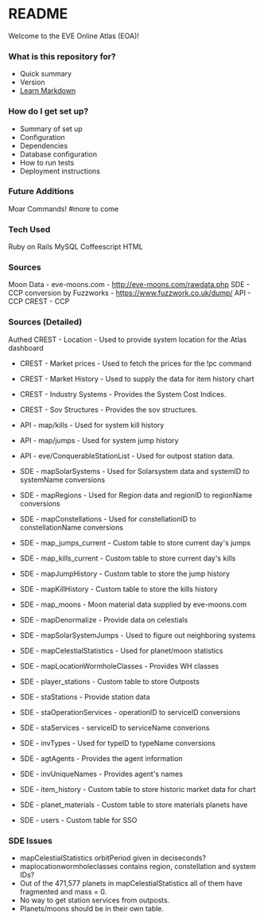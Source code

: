 # README #

Welcome to the EVE Online Atlas (EOA)!  


### What is this repository for? ###

* Quick summary
* Version
* [Learn Markdown](https://bitbucket.org/tutorials/markdowndemo)

### How do I get set up? ###

* Summary of set up
* Configuration
* Dependencies
* Database configuration
* How to run tests
* Deployment instructions

### Future Additions ###
Moar Commands!
#more to come

### Tech Used ###
Ruby on Rails
MySQL
Coffeescript
HTML

### Sources ###
Moon Data - eve-moons.com - http://eve-moons.com/rawdata.php
SDE - CCP conversion by Fuzzworks - https://www.fuzzwork.co.uk/dump/
API - CCP
CREST - CCP

### Sources (Detailed) ###
Authed CREST - Location - Used to provide system location for the Atlas dashboard

* CREST - Market prices - Used to fetch the prices for the !pc command
* CREST - Market History - Used to supply the data for item history chart
* CREST - Industry Systems - Provides the System Cost Indices.
* CREST - Sov Structures - Provides the sov structures.

* API - map/kills - Used for system kill history
* API - map/jumps - Used for system jump history
* API - eve/ConquerableStationList - Used for outpost station data.

* SDE - mapSolarSystems - Used for Solarsystem data and systemID to systemName conversions
* SDE - mapRegions - Used for Region data and regionID to regionName conversions
* SDE - mapConstellations - Used for constellationID to constellationName conversions
* SDE - map_jumps_current - Custom table to store current day's jumps
* SDE - map_kills_current - Custom table to store current day's kills
* SDE - mapJumpHistory - Custom table to store the jump history
* SDE - mapKillHistory - Custom table to store the kills history
* SDE - map_moons - Moon material data supplied by eve-moons.com
* SDE - mapDenormalize - Provide data on celestials
* SDE - mapSolarSystemJumps - Used to figure out neighboring systems
* SDE - mapCelestialStatistics - Used for planet/moon statistics
* SDE - mapLocationWormholeClasses - Provides WH classes
* SDE - player_stations - Custom table to store Outposts
* SDE - staStations - Provide station data
* SDE - staOperationServices - operationID to serviceID conversions
* SDE - staServices - serviceID to serviceName converions
* SDE - invTypes - Used for typeID to typeName conversions
* SDE - agtAgents - Provides the agent information
* SDE - invUniqueNames - Provides agent's names
* SDE - item_history - Custom table to store historic market data for chart
* SDE - planet_materials - Custom table to store materials planets have
* SDE - users - Custom table for SSO

### SDE Issues ###
*  mapCelestialStatistics orbitPeriod given in deciseconds?
*  maplocationwormholeclasses contains region, constellation and system IDs?
*  Out of the 471,577 planets in mapCelestialStatistics all of them have fragmented and mass = 0.
*  No way to get station services from outposts.
*  Planets/moons should be in their own table.